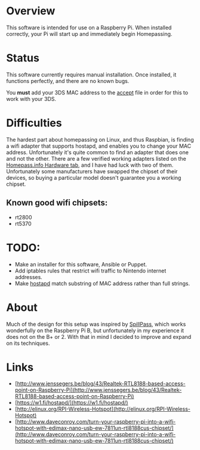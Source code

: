 # Overview
This software is intended for use on a Raspberry Pi. When installed correctly, your Pi will start up and immediately begin Homepassing.

# Status
This software currently requires manual installation. Once installed, it functions perfectly, and there are no known bugs.

You **must** add your 3DS MAC address to the [accept](accept) file in order for this to work with your 3DS.

# Difficulties
The hardest part about homepassing on Linux, and thus Raspbian, is finding a wifi adapter that supports hostapd, and enables you to change your MAC address. Unfortunately it's quite common to find an adapter that does one and not the other. There are a few verified working adapters listed on the [Homepass.info Hardware tab](https://docs.google.com/a/zoosk.com/spreadsheet/lv?key=0AvvH5W4E2lIwdEFCUkxrM085ZGp0UkZlenp6SkJablE&f=true&noheader=true&gid=2), and I have had luck with two of them. Unfortunately some manufacturers have swapped the chipset of their devices, so buying a particular model doesn't guarantee you a working chipset.

## Known good wifi chipsets:
- rt2800
- rt5370

# TODO:
- Make an installer for this software, Ansible or Puppet.
- Add iptables rules that restrict wifi traffic to Nintendo internet addresses.
- Make [hostapd](https://w1.fi/hostapd/) match substring of MAC address rather than full strings.

# About
Much of the design for this setup was inspired by [SpillPass](http://www.spillmonkey.com/?page_id=5), which works wonderfully on the Raspberry Pi B, but unfortunately in my experience it does not on the B+ or 2.  With that in mind I decided to improve and expand on its techniques.

# Links
- [http://www.jenssegers.be/blog/43/Realtek-RTL8188-based-access-point-on-Raspberry-Pi](http://www.jenssegers.be/blog/43/Realtek-RTL8188-based-access-point-on-Raspberry-Pi)
- [https://w1.fi/hostapd/](https://w1.fi/hostapd/)
- [http://elinux.org/RPI-Wireless-Hotspot](http://elinux.org/RPI-Wireless-Hotspot)
- [http://www.daveconroy.com/turn-your-raspberry-pi-into-a-wifi-hotspot-with-edimax-nano-usb-ew-7811un-rtl8188cus-chipset/](http://www.daveconroy.com/turn-your-raspberry-pi-into-a-wifi-hotspot-with-edimax-nano-usb-ew-7811un-rtl8188cus-chipset/)
